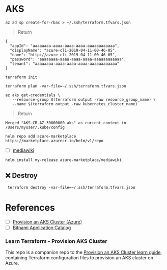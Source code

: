 # AKS


```
az ad sp create-for-rbac > ~/.ssh/terraform.tfvars.json
```
> Return
```
{
  "appId": "aaaaaaaa-aaaa-aaaa-aaaa-aaaaaaaaaaaa",
  "displayName": "azure-cli-2019-04-11-00-46-05",
  "name": "http://azure-cli-2019-04-11-00-46-05",
  "password": "aaaaaaaa-aaaa-aaaa-aaaa-aaaaaaaaaaaa",
  "tenant": "aaaaaaaa-aaaa-aaaa-aaaa-aaaaaaaaaaaa"
}
```

```
terraform init
```

```
terraform plan -var-file=~/.ssh/terraform.tfvars.json
```


```
az aks get-credentials \ 
   --resource-group $(terraform output -raw resource_group_name) \
   --name $(terraform output -raw kubernetes_cluster_name)
```
> Return
```
Merged "AKS-CB-AZ-30000000-aks" as current context in /Users/myuser/.kube/config
```


```
helm repo add azure-marketplace https://marketplace.azurecr.io/helm/v1/repo
```

- [ ] [mediawiki](https://bitnami.com/stack/mediawiki)

```
helm install my-release azure-marketplace/mediawiki
```

## :x: Destroy

```
 terraform destroy -var-file=~/.ssh/terraform.tfvars.json
```


# References

- [ ] [Provision an AKS Cluster (Azure)](https://learn.hashicorp.com/tutorials/terraform/aks)
- [ ] [Bitnami Application Catalog](https://bitnami.com/stacks)

### Learn Terraform - Provision AKS Cluster

This repo is a companion repo to the [Provision an AKS Cluster learn guide](https://learn.hashicorp.com/terraform/kubernetes/provision-aks-cluster), containing Terraform configuration files to provision an AKS cluster on Azure.
